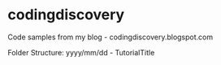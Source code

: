 # codingdiscovery
Code samples from my blog - codingdiscovery.blogspot.com

Folder Structure:
yyyy/mm/dd - TutorialTitle
